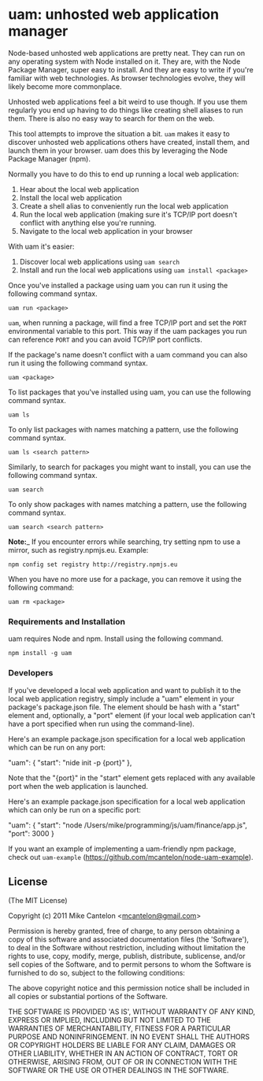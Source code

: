 # uam: unhosted web application manager

Node-based unhosted web applications are pretty neat. They can run on any
operating system with Node installed on it. They are, with the Node Package
Manager, super easy to install. And they are easy to write if you're familiar
with web technologies. As browser technologies evolve, they will likely become
more commonplace.

Unhosted web applications feel a bit weird to use though. If you use them
regularly you end up having to do things like creating shell aliases to run
them. There is also no easy way to search for them on the web.

This tool attempts to improve the situation a bit. `uam` makes it easy to
discover unhosted web applications others have created, install them, and
launch them in your browser. uam does this by leveraging the Node Package
Manager (npm). 

Normally you have to do this to end up running a local web application:

1. Hear about the local web application
2. Install the local web application
3. Create a shell alias to conveniently run the local web application
4. Run the local web application (making sure it's TCP/IP port doesn't
   conflict with anything else you're running.
5. Navigate to the local web application in your browser

With uam it's easier:

1. Discover local web applications using `uam search`
2. Install and run the local web applications using `uam install <package>`

Once you've installed a package using uam you can run it using the following
command syntax.

    uam run <package>

`uam`, when running a package, will find a free TCP/IP port and set the
`PORT` environmental variable to this port. This way if the uam packages you
run can reference `PORT` and you can avoid TCP/IP port conflicts. 

If the package's name doesn't conflict with a uam command you can also run it
using the following command syntax.

    uam <package>

To list packages that you've installed using uam, you can use the following
command syntax.

    uam ls

To only list packages with names matching a pattern, use the following command
syntax.

    uam ls <search pattern>

Similarly, to search for packages you might want to install, you can use the
following command syntax.

    uam search

To only show packages with names matching a pattern, use the following command
syntax.

    uam search <search pattern>

__Note:___ If you encounter errors while searching, try setting npm to use
a mirror, such as registry.npmjs.eu. Example:

    npm config set registry http://registry.npmjs.eu

When you have no more use for a package, you can remove it using the following
command:

    uam rm <package>

### Requirements and Installation

uam requires Node and npm. Install using the following command.

    npm install -g uam

### Developers

If you've developed a local web application and want to publish it to the
local web application registry, simply include a "uam" element in your
package's package.json file. The element should be hash with a "start"
element and, optionally, a "port" element (if your local web application
can't have a port specified when run using the command-line).

Here's an example package.json specification for a local web application
which can be run on any port:

  "uam": {
    "start": "nide init -p {port}"
  },

Note that the "{port}" in the "start" element gets replaced with any
available port when the web application is launched.

Here's an example package.json specification for a local web application
which can only be run on a specific port:

  "uam": {
    "start": "node /Users/mike/programming/js/uam/finance/app.js",
    "port": 3000
  }

If you want an example of implementing a uam-friendly npm package, check
out `uam-example` (https://github.com/mcantelon/node-uam-example).

## License 

(The MIT License)

Copyright (c) 2011 Mike Cantelon &lt;mcantelon@gmail.com&gt;

Permission is hereby granted, free of charge, to any person obtaining
a copy of this software and associated documentation files (the
'Software'), to deal in the Software without restriction, including
without limitation the rights to use, copy, modify, merge, publish,
distribute, sublicense, and/or sell copies of the Software, and to
permit persons to whom the Software is furnished to do so, subject to
the following conditions:

The above copyright notice and this permission notice shall be
included in all copies or substantial portions of the Software.

THE SOFTWARE IS PROVIDED 'AS IS', WITHOUT WARRANTY OF ANY KIND,
EXPRESS OR IMPLIED, INCLUDING BUT NOT LIMITED TO THE WARRANTIES OF
MERCHANTABILITY, FITNESS FOR A PARTICULAR PURPOSE AND NONINFRINGEMENT.
IN NO EVENT SHALL THE AUTHORS OR COPYRIGHT HOLDERS BE LIABLE FOR ANY
CLAIM, DAMAGES OR OTHER LIABILITY, WHETHER IN AN ACTION OF CONTRACT,
TORT OR OTHERWISE, ARISING FROM, OUT OF OR IN CONNECTION WITH THE
SOFTWARE OR THE USE OR OTHER DEALINGS IN THE SOFTWARE.
